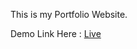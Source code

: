 <p>This is my Portfolio Website.</p>
Demo Link Here : <a href="https://portfolioanuj.netlify.app/">Live</a>

